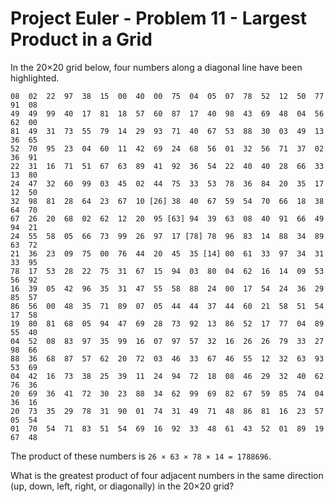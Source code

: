 # Project Euler - Problem 11 - Largest Product in a Grid

In the 20×20 grid below, four numbers along a diagonal line have been highlighted.

    08  02  22  97  38  15  00  40  00  75  04  05  07  78  52  12  50  77  91  08
    49  49  99  40  17  81  18  57  60  87  17  40  98  43  69  48  04  56  62  00
    81  49  31  73  55  79  14  29  93  71  40  67  53  88  30  03  49  13  36  65
    52  70  95  23  04  60  11  42  69  24  68  56  01  32  56  71  37  02  36  91
    22  31  16  71  51  67  63  89  41  92  36  54  22  40  40  28  66  33  13  80
    24  47  32  60  99  03  45  02  44  75  33  53  78  36  84  20  35  17  12  50
    32  98  81  28  64  23  67  10 [26] 38  40  67  59  54  70  66  18  38  64  70
    67  26  20  68  02  62  12  20  95 [63] 94  39  63  08  40  91  66  49  94  21
    24  55  58  05  66  73  99  26  97  17 [78] 78  96  83  14  88  34  89  63  72
    21  36  23  09  75  00  76  44  20  45  35 [14] 00  61  33  97  34  31  33  95
    78  17  53  28  22  75  31  67  15  94  03  80  04  62  16  14  09  53  56  92
    16  39  05  42  96  35  31  47  55  58  88  24  00  17  54  24  36  29  85  57
    86  56  00  48  35  71  89  07  05  44  44  37  44  60  21  58  51  54  17  58
    19  80  81  68  05  94  47  69  28  73  92  13  86  52  17  77  04  89  55  40
    04  52  08  83  97  35  99  16  07  97  57  32  16  26  26  79  33  27  98  66
    88  36  68  87  57  62  20  72  03  46  33  67  46  55  12  32  63  93  53  69
    04  42  16  73  38  25  39  11  24  94  72  18  08  46  29  32  40  62  76  36
    20  69  36  41  72  30  23  88  34  62  99  69  82  67  59  85  74  04  36  16
    20  73  35  29  78  31  90  01  74  31  49  71  48  86  81  16  23  57  05  54
    01  70  54  71  83  51  54  69  16  92  33  48  61  43  52  01  89  19  67  48

The product of these numbers is `26 × 63 × 78 × 14 = 1788696`.

What is the greatest product of four adjacent numbers in the same direction (up, down, left, right, or diagonally) in the 20×20 grid?
